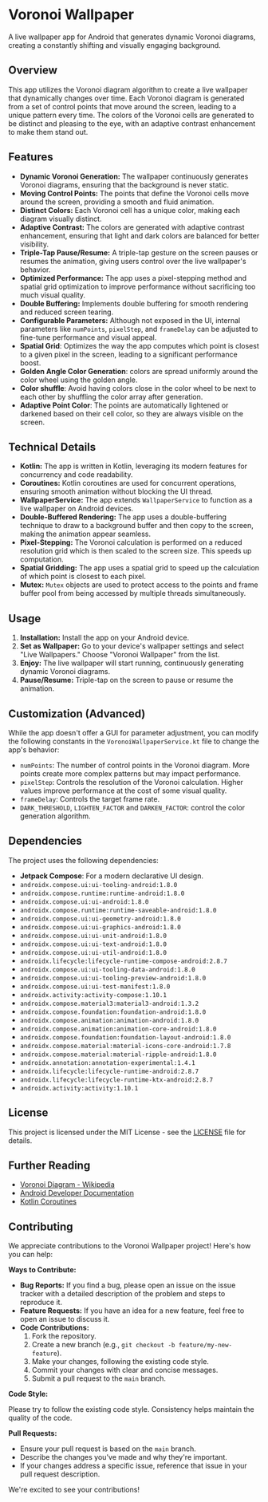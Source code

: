 # Voronoi Wallpaper

A live wallpaper app for Android that generates dynamic Voronoi diagrams, creating a constantly shifting and visually engaging background.

## Overview

This app utilizes the Voronoi diagram algorithm to create a live wallpaper that dynamically changes over time. Each Voronoi diagram is generated from a set of control points that move around the screen, leading to a unique pattern every time. The colors of the Voronoi cells are generated to be distinct and pleasing to the eye, with an adaptive contrast enhancement to make them stand out.

## Features

- **Dynamic Voronoi Generation:** The wallpaper continuously generates Voronoi diagrams, ensuring that the background is never static.
- **Moving Control Points:** The points that define the Voronoi cells move around the screen, providing a smooth and fluid animation.
- **Distinct Colors:** Each Voronoi cell has a unique color, making each diagram visually distinct.
- **Adaptive Contrast:** The colors are generated with adaptive contrast enhancement, ensuring that light and dark colors are balanced for better visibility.
- **Triple-Tap Pause/Resume:** A triple-tap gesture on the screen pauses or resumes the animation, giving users control over the live wallpaper's behavior.
- **Optimized Performance:** The app uses a pixel-stepping method and spatial grid optimization to improve performance without sacrificing too much visual quality.
- **Double Buffering:** Implements double buffering for smooth rendering and reduced screen tearing.
- **Configurable Parameters:**  Although not exposed in the UI, internal parameters like `numPoints`, `pixelStep`, and `frameDelay` can be adjusted to fine-tune performance and visual appeal.
- **Spatial Grid**: Optimizes the way the app computes which point is closest to a given pixel in the screen, leading to a significant performance boost.
- **Golden Angle Color Generation**: colors are spread uniformly around the color wheel using the golden angle.
- **Color shuffle**: Avoid having colors close in the color wheel to be next to each other by shuffling the color array after generation.
- **Adaptive Point Color**: The points are automatically lightened or darkened based on their cell color, so they are always visible on the screen.

## Technical Details

- **Kotlin:** The app is written in Kotlin, leveraging its modern features for concurrency and code readability.
- **Coroutines:** Kotlin coroutines are used for concurrent operations, ensuring smooth animation without blocking the UI thread.
- **WallpaperService:** The app extends `WallpaperService` to function as a live wallpaper on Android devices.
- **Double-Buffered Rendering:** The app uses a double-buffering technique to draw to a background buffer and then copy to the screen, making the animation appear seamless.
- **Pixel-Stepping:** The Voronoi calculation is performed on a reduced resolution grid which is then scaled to the screen size. This speeds up computation.
- **Spatial Gridding:** The app uses a spatial grid to speed up the calculation of which point is closest to each pixel.
- **Mutex:** `Mutex` objects are used to protect access to the points and frame buffer pool from being accessed by multiple threads simultaneously.

## Usage

1. **Installation:** Install the app on your Android device.
2. **Set as Wallpaper:** Go to your device's wallpaper settings and select "Live Wallpapers." Choose "Voronoi Wallpaper" from the list.
3. **Enjoy:** The live wallpaper will start running, continuously generating dynamic Voronoi diagrams.
4. **Pause/Resume:** Triple-tap on the screen to pause or resume the animation.

## Customization (Advanced)

While the app doesn't offer a GUI for parameter adjustment, you can modify the following constants in the `VoronoiWallpaperService.kt` file to change the app's behavior:

- `numPoints`: The number of control points in the Voronoi diagram. More points create more complex patterns but may impact performance.
- `pixelStep`: Controls the resolution of the Voronoi calculation. Higher values improve performance at the cost of some visual quality.
- `frameDelay`: Controls the target frame rate.
- `DARK_THRESHOLD`, `LIGHTEN_FACTOR` and `DARKEN_FACTOR`: control the color generation algorithm.

## Dependencies

The project uses the following dependencies:

- **Jetpack Compose**: For a modern declarative UI design.
- `androidx.compose.ui:ui-tooling-android:1.8.0`
- `androidx.compose.runtime:runtime-android:1.8.0`
- `androidx.compose.ui:ui-android:1.8.0`
- `androidx.compose.runtime:runtime-saveable-android:1.8.0`
- `androidx.compose.ui:ui-geometry-android:1.8.0`
- `androidx.compose.ui:ui-graphics-android:1.8.0`
- `androidx.compose.ui:ui-unit-android:1.8.0`
- `androidx.compose.ui:ui-text-android:1.8.0`
- `androidx.compose.ui:ui-util-android:1.8.0`
- `androidx.lifecycle:lifecycle-runtime-compose-android:2.8.7`
- `androidx.compose.ui:ui-tooling-data-android:1.8.0`
- `androidx.compose.ui:ui-tooling-preview-android:1.8.0`
- `androidx.compose.ui:ui-test-manifest:1.8.0`
- `androidx.activity:activity-compose:1.10.1`
- `androidx.compose.material3:material3-android:1.3.2`
- `androidx.compose.foundation:foundation-android:1.8.0`
- `androidx.compose.animation:animation-android:1.8.0`
- `androidx.compose.animation:animation-core-android:1.8.0`
- `androidx.compose.foundation:foundation-layout-android:1.8.0`
- `androidx.compose.material:material-icons-core-android:1.7.8`
- `androidx.compose.material:material-ripple-android:1.8.0`
- `androidx.annotation:annotation-experimental:1.4.1`
- `androidx.lifecycle:lifecycle-runtime-android:2.8.7`
- `androidx.lifecycle:lifecycle-runtime-ktx-android:2.8.7`
- `androidx.activity:activity:1.10.1`

## License

This project is licensed under the MIT License - see the [LICENSE](LICENSE) file for details.

## Further Reading

- [Voronoi Diagram - Wikipedia](https://en.wikipedia.org/wiki/Voronoi_diagram)
- [Android Developer Documentation](https://developer.android.com/)
- [Kotlin Coroutines](https://kotlinlang.org/docs/coroutines-overview.html)

## Contributing

We appreciate contributions to the Voronoi Wallpaper project! Here's how you can help:

**Ways to Contribute:**

- **Bug Reports:** If you find a bug, please open an issue on the issue tracker with a detailed description of the problem and steps to reproduce it.
- **Feature Requests:** If you have an idea for a new feature, feel free to open an issue to discuss it.
- **Code Contributions:**
    1.  Fork the repository.
    2.  Create a new branch (e.g., `git checkout -b feature/my-new-feature`).
    3.  Make your changes, following the existing code style.
    4.  Commit your changes with clear and concise messages.
    5.  Submit a pull request to the `main` branch.

**Code Style:**

Please try to follow the existing code style. Consistency helps maintain the quality of the code.

**Pull Requests:**

* Ensure your pull request is based on the `main` branch.
* Describe the changes you've made and why they're important.
* If your changes address a specific issue, reference that issue in your pull request description.

We're excited to see your contributions!